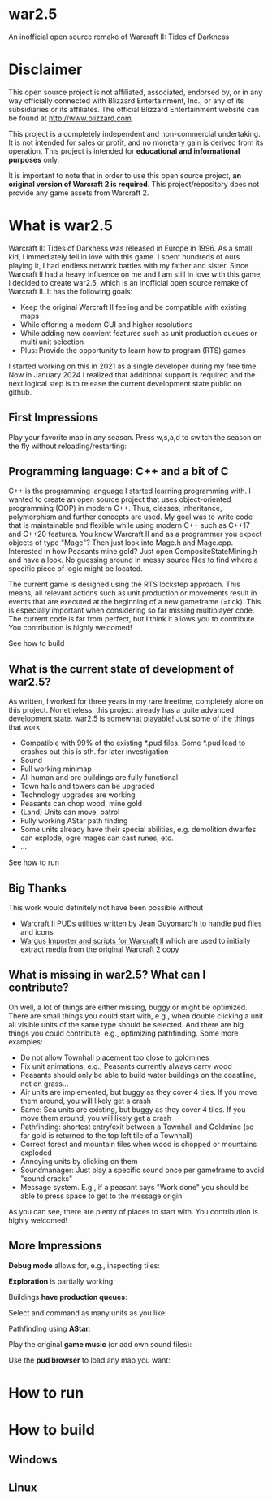 # war2.5
An inofficial open source remake of Warcraft II: Tides of Darkness

# Disclaimer
This open source project is not affiliated, associated, endorsed by, or in any way officially connected with Blizzard Entertainment, Inc., or any of its subsidiaries or its affiliates. The official Blizzard Entertainment website can be found at http://www.blizzard.com.

This project is a completely independent and non-commercial undertaking. It is not intended for sales or profit, and no monetary gain is derived from its operation. This project is intended for **educational and informational purposes** only.

It is important to note that in order to use this open source project, **an original version of Warcraft 2 is required**. This project/repository does not provide any game assets from Warcraft 2.


# What is war2.5
Warcraft II: Tides of Darkness was released in Europe in 1996. As a small kid, I immediately fell in love with this game. I spent hundreds of ours playing it, I had endless network battles with my father and sister. Since Warcraft II had a heavy influence on me and I am still in love with this game, I decided to create war2.5, which is an inofficial open source remake of Warcraft II. It has the following goals:

- Keep the original Warcraft II feeling and be compatible with existing maps
- While offering a modern GUI and higher resolutions
- While adding new convient features such as unit production queues or multi unit selection
- Plus: Provide the opportunity to learn how to program (RTS) games

I started working on this in 2021 as a single developer during my free time. Now in January 2024 I realized that additional support is required and the next logical step is to release the current development state public on github.

## First Impressions
Play your favorite map in any season. Press w,s,a,d to switch the season on the fly without reloading/restarting:



## Programming language: C++ and a bit of C
C++ is the programming language I started learning programming with. I wanted to create an open source project that uses object-oriented programming (OOP) in modern C++. Thus, classes, inheritance, polymorphism and further concepts are used. My goal was to write code that is maintainable and flexible while using modern C++ such as C++17 and C++20 features. You know Warcraft II and as a programmer you expect objects of type "Mage"? Then just look into Mage.h and Mage.cpp. Interested in how Peasants mine gold? Just open CompositeStateMining.h and have a look. No guessing around in messy source files to find where a specific piece of logic might be located.

The current game is designed using the RTS lockstep approach. This means, all relevant actions such as unit production or movements result in events that are executed at the beginning of a new gameframe (=tick). This is especially important when considering so far missing multiplayer code. The current code is far from perfect, but I think it allows you to contribute. You contribution is highly welcomed!

See how to build

## What is the current state of development of war2.5?
As written, I worked for three years in my rare freetime, completely alone on this project. Nonetheless, this project already has a quite advanced development state. war2.5 is somewhat playable! Just some of the things that work:

-	Compatible with 99% of the existing *.pud files. Some *.pud lead to crashes but this is sth. for later investigation
-	Sound
-	Full working minimap
-	All human and orc buildings are fully functional
-	Town halls and towers can be upgraded
-	Technology upgrades are working
-	Peasants can chop wood, mine gold
-	(Land) Units can move, patrol
-	Fully working AStar path finding
-	Some units already have their special abilities, e.g. demolition dwarfes can explode, ogre mages can cast runes, etc.
-	...

See how to run


## Big Thanks
This work would definitely not have been possible without

 - [Warcraft II PUDs utilities](https://github.com/war2/war2tools) written by Jean Guyomarc'h to handle pud files and icons
 - [Wargus Importer and scripts for Warcraft II](https://github.com/Wargus/wargus)  which are used to initially extract media from the original Warcraft 2 copy

## What is missing in war2.5? What can I contribute?
Oh well, a lot of things are either missing, buggy or might be optimized. There are small things you could start with, e.g., when double clicking a unit all visible units of the same type should be selected. And there are big things you could contribute, e.g., optimizing pathfinding. Some more examples:

- Do not allow Townhall placement too close to goldmines
- Fix unit animations, e.g., Peasants currently always carry wood
- Peasants should only be able to build water buildings on the coastline, not on grass...
- Air units are implemented, but buggy as they cover 4 tiles. If you move them around, you will likely get a crash
- Same: Sea units are existing, but buggy as they cover 4 tiles. If you move them around, you will likely get a crash
- Pathfinding: shortest entry/exit between a Townhall and Goldmine (so far gold is returned to the top left tile of a Townhall)
- Correct forest and mountain tiles when wood is chopped or mountains exploded
- Annoying units by clicking on them
- Soundmanager: Just play a specific sound once per gameframe to avoid "sound cracks"
- Message system. E.g., if a peasant says "Work done" you should be able to press space to get to the message origin

As you can see, there are plenty of places to start with. You contribution is highly welcomed!

## More Impressions
**Debug mode** allows for, e.g., inspecting tiles: 

**Exploration** is partially working:

Buildings **have production queues**:

Select and command as many units as you like:

Pathfinding using **AStar**:

Play the original **game music** (or add own sound files):

Use the **pud browser** to load any map you want:

# How to run

# How to build
## Windows


## Linux

